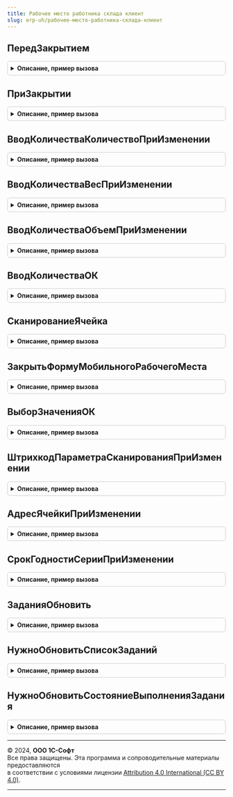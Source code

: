 ```yaml
---
title: Рабочее место работника склада клиент
slug: erp-uh/рабочее-место-работника-склада-клиент
---
```



## ПередЗакрытием
<details style="margin: 1em 0; padding: 0.5em; border: 1px solid #ccc; border-radius: 6px;">

<summary style="font-weight: bold; cursor: pointer;">Описание, пример вызова</summary>

```bsl

// Обработчик события ПередЗакрытием.
//
// Параметры:
// 	Форма - ФормаКлиентскогоПриложения - форма рабочего места работника склада.
// 	Отказ - Булево - Истина, если не требуется выполнить закрытие формы рабочего места.
// 	ТекстПредупреждения - Строка - предупреждение, выводимое пользователю перед закрытием формы.
// 	СтандартнаяОбработка - Булево - Истина, если выполняется стандартная, системная обработка закрытия формы.
//
Процедура ПередЗакрытием(Форма, Отказ, ТекстПредупреждения, СтандартнаяОбработка) Экспорт
```

Пример вызова
```bsl
РабочееМестоРаботникаСкладаКлиент.ПередЗакрытием(Форма, Отказ, ТекстПредупреждения, СтандартнаяОбработка) 
```
</details>

## ПриЗакрытии
<details style="margin: 1em 0; padding: 0.5em; border: 1px solid #ccc; border-radius: 6px;">

<summary style="font-weight: bold; cursor: pointer;">Описание, пример вызова</summary>

```bsl

// Обработчик события ПриЗакрытии.
//
// Параметры:
// 	Форма - ФормаКлиентскогоПриложения - форма рабочего места работника склада.
//
Процедура ПриЗакрытии(Форма) Экспорт
```

Пример вызова
```bsl
РабочееМестоРаботникаСкладаКлиент.ПриЗакрытии(Форма) 
```
</details>

## ВводКоличестваКоличествоПриИзменении
<details style="margin: 1em 0; padding: 0.5em; border: 1px solid #ccc; border-radius: 6px;">

<summary style="font-weight: bold; cursor: pointer;">Описание, пример вызова</summary>

```bsl

// Вызывается при вводе количества на странице, предназначенной для ручного указания количества отсканированных товаров.
// Осуществляет пересчет значений в полях, предназначенных для ручного указания веса и объема отсканированных товаров.
//
// Параметры:
// 	Форма - ФормаКлиентскогоПриложения - форма рабочего места работника склада.
//
Процедура ВводКоличестваКоличествоПриИзменении(Форма) Экспорт
```

Пример вызова
```bsl
РабочееМестоРаботникаСкладаКлиент.ВводКоличестваКоличествоПриИзменении(Форма) 
```
</details>

## ВводКоличестваВесПриИзменении
<details style="margin: 1em 0; padding: 0.5em; border: 1px solid #ccc; border-radius: 6px;">

<summary style="font-weight: bold; cursor: pointer;">Описание, пример вызова</summary>

```bsl

// Вызывается при вводе количества на странице, предназначенной для ручного указания веса отсканированных товаров.
// Осуществляет пересчет значений в полях, предназначенных для ручного указания количества и объема отсканированных
// товаров.
//
// Параметры:
// 	Форма - ФормаКлиентскогоПриложения - форма рабочего места работника склада.
//
Процедура ВводКоличестваВесПриИзменении(Форма) Экспорт
```

Пример вызова
```bsl
РабочееМестоРаботникаСкладаКлиент.ВводКоличестваВесПриИзменении(Форма) 
```
</details>

## ВводКоличестваОбъемПриИзменении
<details style="margin: 1em 0; padding: 0.5em; border: 1px solid #ccc; border-radius: 6px;">

<summary style="font-weight: bold; cursor: pointer;">Описание, пример вызова</summary>

```bsl

// Вызывается при вводе количества на странице, предназначенной для ручного указания объема отсканированных товаров.
// Осуществляет пересчет значений в полях, предназначенных для ручного указания количества и веса отсканированных
// товаров.
//
// Параметры:
// 	Форма - ФормаКлиентскогоПриложения - форма рабочего места работника склада.
//
Процедура ВводКоличестваОбъемПриИзменении(Форма) Экспорт
```

Пример вызова
```bsl
РабочееМестоРаботникаСкладаКлиент.ВводКоличестваОбъемПриИзменении(Форма) 
```
</details>

## ВводКоличестваОК
<details style="margin: 1em 0; padding: 0.5em; border: 1px solid #ccc; border-radius: 6px;">

<summary style="font-weight: bold; cursor: pointer;">Описание, пример вызова</summary>

```bsl

// Вызывается при выборе команды "ОК" на странице, предназначенной для ручного указания количества отсканированного
// товара.
// Выполняет подключение процедур, используемых в качестве обработчиков ожидания, после выбора команды "Ок".
//
// Параметры:
// 	Форма - ФормаКлиентскогоПриложения - форма рабочего места работника склада.
//
Процедура ВводКоличестваОК(Форма) Экспорт
```

Пример вызова
```bsl
РабочееМестоРаботникаСкладаКлиент.ВводКоличестваОК(Форма) 
```
</details>

## СканированиеЯчейка
<details style="margin: 1em 0; padding: 0.5em; border: 1px solid #ccc; border-radius: 6px;">

<summary style="font-weight: bold; cursor: pointer;">Описание, пример вызова</summary>

```bsl

// Вызывается при выборе команды "Ячейка" на странице, предназначенной для выполнения сканирования товаров
// складского задания.
// Очищает поле формы "ТекстСообщенияПользователю".
//
// Параметры:
// 	Форма - ФормаКлиентскогоПриложения - форма рабочего места работника склада.
//
Процедура СканированиеЯчейка(Форма) Экспорт
```

Пример вызова
```bsl
РабочееМестоРаботникаСкладаКлиент.СканированиеЯчейка(Форма) 
```
</details>

## ЗакрытьФормуМобильногоРабочегоМеста
<details style="margin: 1em 0; padding: 0.5em; border: 1px solid #ccc; border-radius: 6px;">

<summary style="font-weight: bold; cursor: pointer;">Описание, пример вызова</summary>

```bsl

// Выполняет закрытие формы мобильного рабочего места кладовщика.
//
// Параметры:
// 	Форма - ФормаКлиентскогоПриложения - форма рабочего места работника склада.
//
Процедура ЗакрытьФормуМобильногоРабочегоМеста(Форма) Экспорт
```

Пример вызова
```bsl
РабочееМестоРаботникаСкладаКлиент.ЗакрытьФормуМобильногоРабочегоМеста(Форма) 
```
</details>

## ВыборЗначенияОК
<details style="margin: 1em 0; padding: 0.5em; border: 1px solid #ccc; border-radius: 6px;">

<summary style="font-weight: bold; cursor: pointer;">Описание, пример вызова</summary>

```bsl

// Вызывается при выборе команды "ОК" на страницах, предназначенных для ручного указания адреса ячейки, штрихкода
// товара или номера серии.
// Очищает поле формы "ТекстСообщенияПользователю".
//
// Параметры:
// 	Форма - ФормаКлиентскогоПриложения - форма рабочего места работника склада.
//
Процедура ВыборЗначенияОК(Форма) Экспорт
```

Пример вызова
```bsl
РабочееМестоРаботникаСкладаКлиент.ВыборЗначенияОК(Форма) 
```
</details>

## ШтрихкодПараметраСканированияПриИзменении
<details style="margin: 1em 0; padding: 0.5em; border: 1px solid #ccc; border-radius: 6px;">

<summary style="font-weight: bold; cursor: pointer;">Описание, пример вызова</summary>

```bsl

// Вызывается при изменении значения штрихкода на странице, предназначенной для ручного указания адреса ячейки,
// штрихкода товара или номера серии.
// Выполняет подключение процедур, используемых в качестве обработчиков ожидания.
//
// Параметры:
// 	Форма - ФормаКлиентскогоПриложения - форма рабочего места работника склада.
//
Процедура ШтрихкодПараметраСканированияПриИзменении(Форма) Экспорт
```

Пример вызова
```bsl
РабочееМестоРаботникаСкладаКлиент.ШтрихкодПараметраСканированияПриИзменении(Форма) 
```
</details>

## АдресЯчейкиПриИзменении
<details style="margin: 1em 0; padding: 0.5em; border: 1px solid #ccc; border-radius: 6px;">

<summary style="font-weight: bold; cursor: pointer;">Описание, пример вызова</summary>

```bsl

// Вызывается при изменении значения адреса ячейки на странице, предназначенной для ручного указания адреса проблемной
// ячейки.
// Выполняет подключение процедур, используемых в качестве обработчиков ожидания.
//
// Параметры:
// 	Форма - ФормаКлиентскогоПриложения - форма рабочего места работника склада.
//
Процедура АдресЯчейкиПриИзменении(Форма) Экспорт
```

Пример вызова
```bsl
РабочееМестоРаботникаСкладаКлиент.АдресЯчейкиПриИзменении(Форма) 
```
</details>

## СрокГодностиСерииПриИзменении
<details style="margin: 1em 0; padding: 0.5em; border: 1px solid #ccc; border-radius: 6px;">

<summary style="font-weight: bold; cursor: pointer;">Описание, пример вызова</summary>

```bsl

// Вызывается при изменении значения срока годности серии на странице, предназначенной для ручного указания срока годности
// серии товара.
// Выполняет подключение процедур, используемых в качестве обработчиков ожидания.
//
// Параметры:
// 	Форма - ФормаКлиентскогоПриложения - форма рабочего места работника склада.
//
Процедура СрокГодностиСерииПриИзменении(Форма) Экспорт
```

Пример вызова
```bsl
РабочееМестоРаботникаСкладаКлиент.СрокГодностиСерииПриИзменении(Форма) 
```
</details>

## ЗаданияОбновить
<details style="margin: 1em 0; padding: 0.5em; border: 1px solid #ccc; border-radius: 6px;">

<summary style="font-weight: bold; cursor: pointer;">Описание, пример вызова</summary>

```bsl

// Выполняет обновление списка складских заданий на странице, предназначенной для выбора задания.
//
// Параметры:
// 	Форма - ФормаКлиентскогоПриложения - форма рабочего места работника склада, которая содержит:
// 		* Элементы - ВсеЭлементыФормы - элементы формы рабочего места работника склада, которые содержат:
// 			** Задания - ТаблицаФормы - таблица, содержащая информацию о складских заданиях.
//
Процедура ЗаданияОбновить(Форма) Экспорт
```

Пример вызова
```bsl
РабочееМестоРаботникаСкладаКлиент.ЗаданияОбновить(Форма) 
```
</details>

## НужноОбновитьСписокЗаданий
<details style="margin: 1em 0; padding: 0.5em; border: 1px solid #ccc; border-radius: 6px;">

<summary style="font-weight: bold; cursor: pointer;">Описание, пример вызова</summary>

```bsl

// Определяет необходимость обновления списка складских заданий.
//
// Параметры:
// Параметры:
// 	Форма - ФормаКлиентскогоПриложения - форма рабочего места работника склада.
//
// Возвращаемое значение:
//  Булево - Истина, признак того, что требуется обновить список складских заданий.
//
Функция НужноОбновитьСписокЗаданий(Форма) Экспорт
```

Пример вызова
```bsl
Результат = РабочееМестоРаботникаСкладаКлиент.НужноОбновитьСписокЗаданий(Форма) 
```
</details>

## НужноОбновитьСостояниеВыполненияЗадания
<details style="margin: 1em 0; padding: 0.5em; border: 1px solid #ccc; border-radius: 6px;">

<summary style="font-weight: bold; cursor: pointer;">Описание, пример вызова</summary>

```bsl

// Определяет необходимость обновления статуса состояния выполнения складского задания.
//
// Параметры:
// 	Форма - ФормаКлиентскогоПриложения - форма рабочего места работника склада.
//
// Возвращаемое значение:
//  Булево - Истина, признак того, что требуется обновить статус состояния выполнения складского задания.
//
Функция НужноОбновитьСостояниеВыполненияЗадания(Форма) Экспорт
```

Пример вызова
```bsl
Результат = РабочееМестоРаботникаСкладаКлиент.НужноОбновитьСостояниеВыполненияЗадания(Форма) 
```
</details>

---

© 2024, **ООО 1С-Софт**  
Все права защищены. Эта программа и сопроводительные материалы предоставляются  
в соответствии с условиями лицензии [Attribution 4.0 International (CC BY 4.0)](https://creativecommons.org/licenses/by/4.0/legalcode).

---
